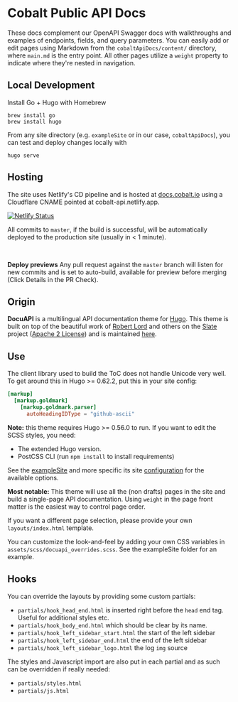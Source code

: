 Cobalt Public API Docs
===============================
These docs complement our OpenAPI Swagger docs with walkthroughs and examples of endpoints, fields, and query parameters. You can easily add or edit pages using Markdown from the `cobaltApiDocs/content/` directory, where `main.md` is the entry point. All other pages utilize a `weight` property to indicate where they're nested in navigation.

## Local Development

Install Go + Hugo with Homebrew

```
brew install go
brew install hugo
```

From any site directory (e.g. `exampleSite` or in our case, `cobaltApiDocs`), you can test and deploy changes locally with

```
hugo serve
```

## Hosting

The site uses Netlify's CD pipeline and is hosted at [docs.cobalt.io](https://docs.cobalt.io) using a Cloudflare CNAME pointed at cobalt-api.netlify.app.

[![Netlify Status](https://api.netlify.com/api/v1/badges/b42b3f4e-140b-472d-becf-a0ce06e197d5/deploy-status)](https://app.netlify.com/sites/cobalt-api/deploys)

All commits to `master`, if the build is successful, will be automatically deployed to the production site (usually in < 1 minute).

<br/>

**Deploy previews**
Any pull request against the `master` branch will listen for new commits and is set to auto-build, available for preview before merging (Click Details in the PR Check).


## Origin

**DocuAPI** is a multilingual API documentation theme for [Hugo](http://gohugo.io/). This theme is built on top of the beautiful work of [Robert Lord](https://github.com/lord) and others on the [Slate](https://github.com/slatedocs/slate) project ([Apache 2 License](https://github.com/slatedocs/slate/blob/master/LICENSE)) and is maintained [here](https://github.com/bep/docuapi).


## Use

The client library used to build the ToC does not handle Unicode very well. To get around this in Hugo >= 0.62.2, put this in your site config:

```toml
[markup]
  [markup.goldmark]
    [markup.goldmark.parser]
      autoHeadingIDType = "github-ascii"
```

**Note:** this theme requires Hugo >= 0.56.0 to run. If you want to edit the SCSS styles, you need:

* The extended Hugo version.
* PostCSS CLI (run `npm install` to install requirements)

See the [exampleSite](https://github.com/bep/docuapi/tree/master/exampleSite) and more specific its site [configuration](https://github.com/bep/docuapi/blob/master/exampleSite/config.toml) for the available options.

**Most notable:** This theme will use all the (non drafts) pages in the site and build a single-page API documentation. Using `weight` in the page front matter is the easiest way to control page order.

If you want a different page selection, please provide your own `layouts/index.html` template.

You can customize the look-and-feel by adding your own CSS variables in `assets/scss/docuapi_overrides.scss`. See the exampleSite folder for an example.

## Hooks

You can override the layouts by providing some custom partials:

* `partials/hook_head_end.html` is inserted right before the `head` end tag. Useful for additional styles etc.
* `partials/hook_body_end.html` which should be clear by its name.
* `partials/hook_left_sidebar_start.html` the start of the left sidebar
* `partials/hook_left_sidebar_end.html` the end of the left sidebar
* `partials/hook_left_sidebar_logo.html` the log `img` source

The styles and Javascript import are also put in each partial and as such can be overridden if really needed:

* `partials/styles.html`
* `partials/js.html`
